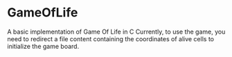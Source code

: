 # GameOfLife
A basic implementation of Game Of Life in C
Currently, to use the game, you need to redirect a file content containing the coordinates of alive cells to initialize the game board.
